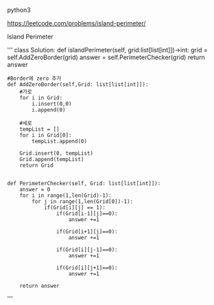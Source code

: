 
python3

https://leetcode.com/problems/island-perimeter/

Island Perimeter

'''
class Solution:
    def islandPerimeter(self, grid:list[list[int]])->int:
        grid = self.AddZeroBorder(grid)
        answer = self.PerimeterChecker(grid)
        return answer

    
    #Border에 zero 추가
    def AddZeroBorder(self,Grid: list[list[int]]):
        #가로
        for i in Grid:
            i.insert(0,0)
            i.append(0)
        
        #세로
        tempList = []
        for i in Grid[0]:
            tempList.append(0)
        
        Grid.insert(0, tempList)
        Grid.append(tempList)
        return Grid
        
    
    def PerimeterChecker(self, Grid: list[list[int]]):
        answer = 0
        for i in range(1,len(Grid)-1):
            for j in range(1,len(Grid[0])-1):
                if(Grid[i][j] == 1):
                    if(Grid[i-1][j]==0):
                        answer +=1
                        
                    if(Grid[i+1][j]==0):
                        answer +=1
                        
                    if(Grid[i][j-1]==0):
                        answer +=1
                    
                    if(Grid[i][j+1]==0):
                        answer +=1
                       
        return answer
        
        
'''

